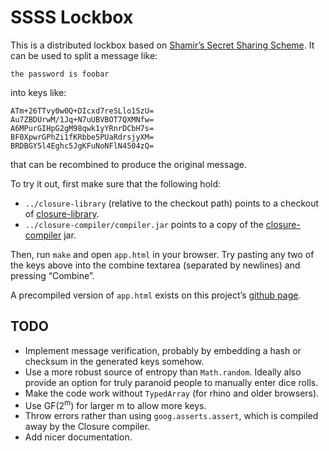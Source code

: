 # SSSS Lockbox

This is a distributed lockbox based on [Shamir&rsquo;s Secret
Sharing Scheme][ssss]. It can be used to split a message like:

    the password is foobar

into keys like:

    ATm+26TTvy0w0Q+DIcxd7reSLlo1SzU=
    Au7ZBDUrwM/1Jq+N7uUBVBOT7QXMNfw=
    A6MPurGIHpG2gM98qwk1yYRnrDCbH7s=
    BF0XpwrGPhZi1fKRbbe5PUaRdrsjyXM=
    BRDBGY5l4Eghc5JgKFuNoNFlN4504zQ=

that can be recombined to produce the original message.

To try it out, first make sure that the following hold:

- `../closure-library` (relative to the checkout
  path) points to a checkout of [closure-library][].
- `../closure-compiler/compiler.jar` points to a copy
  of the [closure-compiler][] jar.

Then, run `make` and open `app.html` in your browser. Try
pasting any two of the keys above into the combine textarea
(separated by newlines) and pressing &ldquo;Combine&rdquo;.

A precompiled version of `app.html` exists on this project’s [github
page][github-page].

## TODO

- Implement message verification, probably by embedding
  a hash or checksum in the generated keys somehow.
- Use a more robust source of entropy than `Math.random`. Ideally also
  provide an option for truly paranoid people to manually enter dice rolls.
- Make the code work without `TypedArray` (for rhino and older browsers).
- Use GF(2<sup>m</sup>) for larger m to allow more keys.
- Throw errors rather than using `goog.asserts.assert`,
  which is compiled away by the Closure compiler.
- Add nicer documentation.

[closure-library]:  http://code.google.com/p/closure-library  'Closure Library'
[closure-compiler]: http://code.google.com/p/closure-compiler 'Closure Compiler'
[github-page]:      http://mrdomino.github.com/lockbox/       'SSSS Lockbox'
[ssss]:             https://en.wikipedia.org/wiki/Shamir's_Secret_Sharing
    "Shamir's Secret Sharing Scheme"
